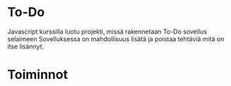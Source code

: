 # To-Do
Javascript kurssilla luotu projekti, missä rakennetaan To-Do sovellus selaimeen
Sovelluksessa on mahdollisuus lisätä ja poistaa tehtäviä mitä on itse lisännyt.

# Toiminnot
